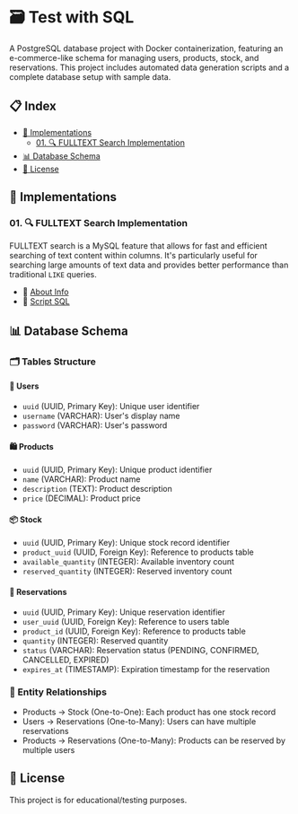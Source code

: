# 🗃️ Test with SQL

A PostgreSQL database project with Docker containerization, featuring an e-commerce-like schema for managing users, products, stock, and reservations. This project includes automated data generation scripts and a complete database setup with sample data.

## 📋 Index

- [🚀 Implementations](#-implementations)
  - [01. 🔍 FULLTEXT Search Implementation](#01--fulltext-search-implementation)
- [📊 Database Schema](#-database-schema)
- [📄 License](#-license)

## 🚀 Implementations

### 01. 🔍 FULLTEXT Search Implementation

FULLTEXT search is a MySQL feature that allows for fast and efficient searching of text content within columns. It's particularly useful for searching large amounts of text data and provides better performance than traditional `LIKE` queries.

- 📄 [About Info](test/01.FULLTEXT/01.FULLTEXT.md)
- 💾 [Script SQL](test/01.FULLTEXT/implementation.sql)

## 📊 Database Schema

### 🗂️ Tables Structure

#### 👥 Users

- `uuid` (UUID, Primary Key): Unique user identifier
- `username` (VARCHAR): User's display name
- `password` (VARCHAR): User's password

#### 🛍️ Products

- `uuid` (UUID, Primary Key): Unique product identifier
- `name` (VARCHAR): Product name
- `description` (TEXT): Product description
- `price` (DECIMAL): Product price

#### 📦 Stock

- `uuid` (UUID, Primary Key): Unique stock record identifier
- `product_uuid` (UUID, Foreign Key): Reference to products table
- `available_quantity` (INTEGER): Available inventory count
- `reserved_quantity` (INTEGER): Reserved inventory count

#### 📝 Reservations

- `uuid` (UUID, Primary Key): Unique reservation identifier
- `user_uuid` (UUID, Foreign Key): Reference to users table
- `product_id` (UUID, Foreign Key): Reference to products table
- `quantity` (INTEGER): Reserved quantity
- `status` (VARCHAR): Reservation status (PENDING, CONFIRMED, CANCELLED, EXPIRED)
- `expires_at` (TIMESTAMP): Expiration timestamp for the reservation

### 🔗 Entity Relationships

- Products → Stock (One-to-One): Each product has one stock record
- Users → Reservations (One-to-Many): Users can have multiple reservations
- Products → Reservations (One-to-Many): Products can be reserved by multiple users

## 📄 License

This project is for educational/testing purposes.

